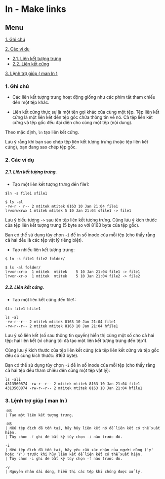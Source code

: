﻿# ln - Make links
## Menu
[1. Ghi chú](#GhiChu)

[2. Các ví dụ](#ViDu)
- [2.1. Liên kết tượng trưng](#LienKetTuongTrung)
- [2.2. Liên kết cứng](#LienKetCung)

[3. Lệnh trợ giúp ( man ln )](#LenhTroGiup)



<a name="GhiChu"></a>
### 1. Ghi chú
- Các liên kết tượng trưng hoạt động giống như các phím tắt tham chiếu đến một tệp khác.

- Liên kết cứng thực sự là một tên gọi khác của cùng một tệp. Tệp liên kết cứng là một liên kết đến tệp gốc chứa thông tin về nó. Cả tệp liên kết cứng và tệp gốc đều đại diện cho cùng một tệp (nội dung).

Theo mặc định, `ln` tạo liên kết cứng.

Lưu ý rằng khi bạn sao chép tệp liên kết tượng trưng (hoặc tệp liên kết cứng), bạn đang sao chép tệp gốc.

<a name="ViDu"></a>
### 2. Các ví dụ

<a name="LienKetTuongTrung"></a>
##### 2.1. Liên kết tượng trưng.
- Tạo một liên kết tượng trưng đến file1:
```
$ln -s file1 sfile1
```

```
$ ls -al
-rw-r - r-- 2 mtitek mtitek 8163 10 Jan 21:04 file1
lrwxrwxrwx 1 mtitek mtitek 5 10 Jan 21:04 sfile1 -> file1
```

Lưu ý biểu tượng `->` sau tên tệp liên kết tượng trưng. Cũng lưu ý kích thước của tệp liên kết tượng trưng (5 byte so với 8163 byte của tệp gốc).

Bạn có thể sử dụng tùy chọn `-i` để in số inode của mỗi tệp (cho thấy rằng cả hai đều là các tệp vật lý riêng biệt).

- Tạo nhiều liên kết tượng trưng:
```
$ ln -s file1 file2 folder/
```

```
$ ls -al folder/
lrwxr-xr-x  1 mtitek  mtitek    5 10 Jan 21:04 file1 -> file1
lrwxr-xr-x  1 mtitek  mtitek    5 10 Jan 21:04 file2 -> file2
```

<a name="LienKetCung"></a>
##### 2.2. Liên kết cứng.

- Tạo một liên kết cứng đến file1:
```
$ln file1 hfile1
```

```
ls -al
-rw-r--r-- 2 mtitek mtitek 8163 10 Jan 21:04 file1
-rw-r--r-- 2 mtitek mtitek 8163 10 Jan 21:04 hfile1
```

Lưu ý số liên kết (số sau thông tin quyền) hiển thị cùng một số cho cả hai tệp: hai liên kết (vì chúng tôi đã tạo một liên kết tượng trưng đến tệp1).

Cũng lưu ý kích thước của tệp liên kết cứng (cả tệp liên kết cứng và tệp gốc đều có cùng kích thước: 8163 byte).

Bạn có thể sử dụng tùy chọn `-i` để in số inode của mỗi tệp (cho thấy rằng cả hai tệp đều tham chiếu đến cùng một tệp vật lý):
```
ls -ali
4313560874 -rw-r--r-- 2 mtitek mtitek 8163 10 Jan 21:04 file1
4313560874 -rw-r--r-- 2 mtitek mtitek 8163 10 Jan 21:04 hfile1
```

<a name="LenhTroGiup"></a>
### 3. Lệnh trợ giúp ( man ln )
```
-NS
| Tạo một liên kết tượng trưng.

-NS
| Nếu tệp đích đã tồn tại, hãy hủy liên kết nó để liên kết có thể xuất hiện.
| Tùy chọn -f ghi đè bất kỳ tùy chọn -i nào trước đó.

-i
| Nếu tệp đích đã tồn tại, hãy yêu cầu xác nhận của người dùng ('y' hoặc 'Y') trước khi hủy liên kết để liên kết có thể xuất hiện.
| Tùy chọn -i ghi đè bất kỳ tùy chọn -f nào trước đó.

-v
| Nguyên nhân dài dòng, hiển thị các tệp khi chúng được xử lý.
```
